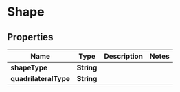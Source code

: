 

# Shape


## Properties

| Name | Type | Description | Notes |
|------------ | ------------- | ------------- | -------------|
|**shapeType** | **String** |  |  |
|**quadrilateralType** | **String** |  |  |



